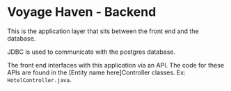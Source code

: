 # Voyage Haven - Backend
This is the application layer that sits between the front end and the database.

JDBC is used to communicate with the postgres database.

The front end interfaces with this application via an API. The code for these APIs are found in the [Entity name here]Controller classes. Ex: `HotelController.java`.